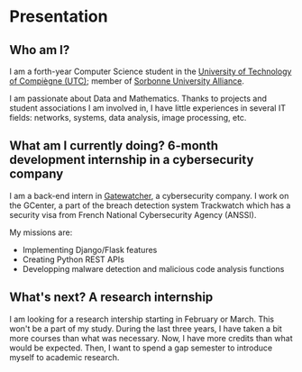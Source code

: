 # Presentation


## Who am I?

I am a forth-year Computer Science student in the [University of Technology of Compiègne (UTC)](https://www.utc.fr/en.html); member of [Sorbonne University Alliance](https://www.sorbonne-universite.fr/en/university/about-us/sorbonne-university-alliance). 

I am passionate about Data and Mathematics. Thanks to projects and student associations I am involved in, I have little experiences in several IT fields: networks, systems, data analysis, image processing, etc.

## What am I currently doing? **6-month development internship in a cybersecurity company**
I am a back-end intern in [Gatewatcher](https://www.gatewatcher.com/en/), a cybersecurity company. I work on the GCenter, a part of the breach detection system Trackwatch which has a security visa from French National Cybersecurity Agency (ANSSI).

My missions are:
* Implementing Django/Flask features
* Creating Python REST APIs
* Developping malware detection and malicious code analysis functions

## What's next? A research internship
I am looking for a research intership starting in February or March. This won't be a part of my study. During the last three years, I have taken a bit more courses than what was necessary. Now, I have more credits than what would be expected. Then, I want to spend a gap semester to introduce myself to academic research.

